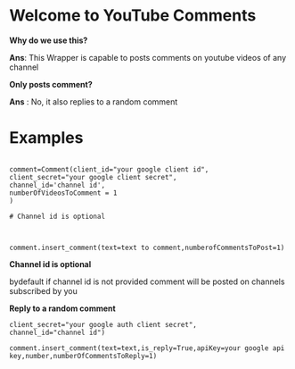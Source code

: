 # Welcome to YouTube Comments

**Why do we use this?**

 **Ans**: This Wrapper is capable to posts comments on youtube videos of any channel

**Only posts comment?**

 **Ans** : No, it   also replies to a random comment


# Examples

```from ytcomment import Comment

comment=Comment(client_id="your google client id",
client_secret="your google client secret",
channel_id='channel id',
numberOfVideosToComment = 1
)

# Channel id is optional



comment.insert_comment(text=text to comment,numberofCommentsToPost=1)
```
**Channel id is optional**

bydefault if channel id is not provided comment will be posted on channels subscribed by you


**Reply to a random comment**

```comment=Comment(client_id="your google auth client id",
client_secret="your google auth client secret",
channel_id="channel id")

comment.insert_comment(text=text,is_reply=True,apiKey=your google api key,number,numberOfCommentsToReply=1)
```



